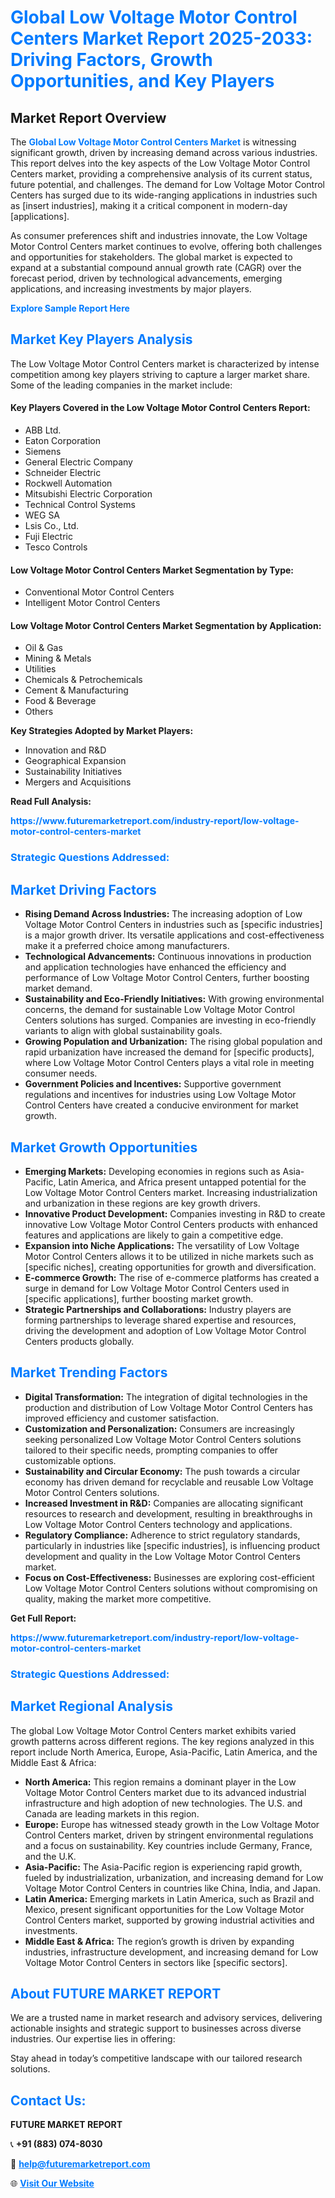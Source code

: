 <h1 style="color: #007BFF;">Global Low Voltage Motor Control Centers Market Report 2025-2033: Driving Factors, Growth Opportunities, and Key Players</h1>

<section id="overview">
<h2>Market Report Overview</h2>
<p>The <a href="https://www.futuremarketreport.com/industry-report/low-voltage-motor-control-centers-market" style="color: #007BFF; text-decoration: none;"><strong>Global Low Voltage Motor Control Centers Market</strong></a> is witnessing significant growth, driven by increasing demand across various industries. This report delves into the key aspects of the Low Voltage Motor Control Centers market, providing a comprehensive analysis of its current status, future potential, and challenges. The demand for Low Voltage Motor Control Centers has surged due to its wide-ranging applications in industries such as [insert industries], making it a critical component in modern-day [applications].</p>
<p>As consumer preferences shift and industries innovate, the Low Voltage Motor Control Centers market continues to evolve, offering both challenges and opportunities for stakeholders. The global market is expected to expand at a substantial compound annual growth rate (CAGR) over the forecast period, driven by technological advancements, emerging applications, and increasing investments by major players.</p>
</section>

<section id="overview">
<p><a href="https://www.futuremarketreport.com/request-sample/reportId=91837" style="color: #007BFF; text-decoration: none;"><strong>Explore Sample Report Here</strong></a></p>
</section>

<section id="key-players">
<h2 style="color: #007BFF;">Market Key Players Analysis</h2>
<p>The Low Voltage Motor Control Centers market is characterized by intense competition among key players striving to capture a larger market share. Some of the leading companies in the market include:</p>
<h4>Key Players Covered in the Low Voltage Motor Control Centers Report:</h4>
<ul><li>ABB Ltd.</li><li>Eaton Corporation</li><li>Siemens</li><li>General Electric Company</li><li>Schneider Electric</li><li>Rockwell Automation</li><li>Mitsubishi Electric Corporation</li><li>Technical Control Systems</li><li>WEG SA</li><li>Lsis Co., Ltd.</li><li>Fuji Electric</li><li>Tesco Controls</li></ul>
<h4>Low Voltage Motor Control Centers Market Segmentation by Type:</h4>
<ul><li>Conventional Motor Control Centers</li><li>Intelligent Motor Control Centers</li></ul>

<h4>Low Voltage Motor Control Centers Market Segmentation by Application:</h4>
<ul><li>Oil &amp; Gas</li><li>Mining &amp; Metals</li><li>Utilities</li><li>Chemicals &amp; Petrochemicals</li><li>Cement &amp; Manufacturing</li><li>Food &amp; Beverage</li><li>Others</li></ul>
<p><strong>Key Strategies Adopted by Market Players:</strong></p>
<ul>
<li>Innovation and R&D</li>
<li>Geographical Expansion</li>
<li>Sustainability Initiatives</li>
<li>Mergers and Acquisitions</li>
</ul>
</section>

<section>
<p><strong>Read Full Analysis: </strong></p><a href="https://www.futuremarketreport.com/industry-report/low-voltage-motor-control-centers-market" style="color: #007BFF; text-decoration: none;"><strong>https://www.futuremarketreport.com/industry-report/low-voltage-motor-control-centers-market</strong></a>
<h3 style="color: #007BFF;">Strategic Questions Addressed:</h3>
</section>

<section id="driving-factors">
<h2 style="color: #007BFF;">Market Driving Factors</h2>
<ul>
<li><strong>Rising Demand Across Industries:</strong> The increasing adoption of Low Voltage Motor Control Centers in industries such as [specific industries] is a major growth driver. Its versatile applications and cost-effectiveness make it a preferred choice among manufacturers.</li>
<li><strong>Technological Advancements:</strong> Continuous innovations in production and application technologies have enhanced the efficiency and performance of Low Voltage Motor Control Centers, further boosting market demand.</li>
<li><strong>Sustainability and Eco-Friendly Initiatives:</strong> With growing environmental concerns, the demand for sustainable Low Voltage Motor Control Centers solutions has surged. Companies are investing in eco-friendly variants to align with global sustainability goals.</li>
<li><strong>Growing Population and Urbanization:</strong> The rising global population and rapid urbanization have increased the demand for [specific products], where Low Voltage Motor Control Centers plays a vital role in meeting consumer needs.</li>
<li><strong>Government Policies and Incentives:</strong> Supportive government regulations and incentives for industries using Low Voltage Motor Control Centers have created a conducive environment for market growth.</li>
</ul>
</section>

<section id="growth-opportunities">
<h2 style="color: #007BFF;">Market Growth Opportunities</h2>
<ul>
<li><strong>Emerging Markets:</strong> Developing economies in regions such as Asia-Pacific, Latin America, and Africa present untapped potential for the Low Voltage Motor Control Centers market. Increasing industrialization and urbanization in these regions are key growth drivers.</li>
<li><strong>Innovative Product Development:</strong> Companies investing in R&D to create innovative Low Voltage Motor Control Centers products with enhanced features and applications are likely to gain a competitive edge.</li>
<li><strong>Expansion into Niche Applications:</strong> The versatility of Low Voltage Motor Control Centers allows it to be utilized in niche markets such as [specific niches], creating opportunities for growth and diversification.</li>
<li><strong>E-commerce Growth:</strong> The rise of e-commerce platforms has created a surge in demand for Low Voltage Motor Control Centers used in [specific applications], further boosting market growth.</li>
<li><strong>Strategic Partnerships and Collaborations:</strong> Industry players are forming partnerships to leverage shared expertise and resources, driving the development and adoption of Low Voltage Motor Control Centers products globally.</li>
</ul>
</section>

<section id="trending-factors">
<h2 style="color: #007BFF;">Market Trending Factors</h2>
<ul>
<li><strong>Digital Transformation:</strong> The integration of digital technologies in the production and distribution of Low Voltage Motor Control Centers has improved efficiency and customer satisfaction.</li>
<li><strong>Customization and Personalization:</strong> Consumers are increasingly seeking personalized Low Voltage Motor Control Centers solutions tailored to their specific needs, prompting companies to offer customizable options.</li>
<li><strong>Sustainability and Circular Economy:</strong> The push towards a circular economy has driven demand for recyclable and reusable Low Voltage Motor Control Centers solutions.</li>
<li><strong>Increased Investment in R&D:</strong> Companies are allocating significant resources to research and development, resulting in breakthroughs in Low Voltage Motor Control Centers technology and applications.</li>
<li><strong>Regulatory Compliance:</strong> Adherence to strict regulatory standards, particularly in industries like [specific industries], is influencing product development and quality in the Low Voltage Motor Control Centers market.</li>
<li><strong>Focus on Cost-Effectiveness:</strong> Businesses are exploring cost-efficient Low Voltage Motor Control Centers solutions without compromising on quality, making the market more competitive.</li>
</ul>
</section>

<section>
<p><strong>Get Full Report: </strong></p><a href="https://www.futuremarketreport.com/industry-report/low-voltage-motor-control-centers-market" style="color: #007BFF; text-decoration: none;"><strong>https://www.futuremarketreport.com/industry-report/low-voltage-motor-control-centers-market</strong></a>
<h3 style="color: #007BFF;">Strategic Questions Addressed:</h3>
</section>


<section id="regional-analysis">
<h2 style="color: #007BFF;">Market Regional Analysis</h2>
<p>The global Low Voltage Motor Control Centers market exhibits varied growth patterns across different regions. The key regions analyzed in this report include North America, Europe, Asia-Pacific, Latin America, and the Middle East & Africa:</p>
<ul>
<li><strong>North America:</strong> This region remains a dominant player in the Low Voltage Motor Control Centers market due to its advanced industrial infrastructure and high adoption of new technologies. The U.S. and Canada are leading markets in this region.</li>
<li><strong>Europe:</strong> Europe has witnessed steady growth in the Low Voltage Motor Control Centers market, driven by stringent environmental regulations and a focus on sustainability. Key countries include Germany, France, and the U.K.</li>
<li><strong>Asia-Pacific:</strong> The Asia-Pacific region is experiencing rapid growth, fueled by industrialization, urbanization, and increasing demand for Low Voltage Motor Control Centers in countries like China, India, and Japan.</li>
<li><strong>Latin America:</strong> Emerging markets in Latin America, such as Brazil and Mexico, present significant opportunities for the Low Voltage Motor Control Centers market, supported by growing industrial activities and investments.</li>
<li><strong>Middle East & Africa:</strong> The region’s growth is driven by expanding industries, infrastructure development, and increasing demand for Low Voltage Motor Control Centers in sectors like [specific sectors].</li>
</ul>
</section>

<footer>
<h2 style="color: #007BFF;">About FUTURE MARKET REPORT</h2>
<p>We are a trusted name in market research and advisory services, delivering actionable insights and strategic support to businesses across diverse industries. Our expertise lies in offering:</p>

<p>Stay ahead in today’s competitive landscape with our tailored research solutions.</p>

<h2 style="color: #007BFF;">Contact Us:</h2>
<p><strong>FUTURE MARKET REPORT</strong></p>
<p>📞 <strong>+91 (883) 074-8030</strong></p>
<p>📧 <strong><a href="mailto:help@futuremarketreport.com" style="color: #007BFF;">help@futuremarketreport.com</a></strong></p>
<p>🌐 <strong><a href="https://www.futuremarketreport.com/" style="color: #007BFF;">Visit Our Website</a></strong></p>
</footer>